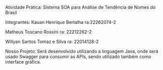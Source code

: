 Atividade Prática: Sistema SOA para Análise de Tendência de Nomes do Brasil

Integrantes:
Kauan Henrique Bertalha ra:22262074-2

Matheus Toscano Rossini ra: 22212262-2

Willyan Santos Tomaz e Silva ra: 22014128-2

Nosso Projeto:
Será desenvolvido utilizando a linguagem Java, onde será usado Swagger para consumir as APIs, sendo utilizado também como interface gráfica.